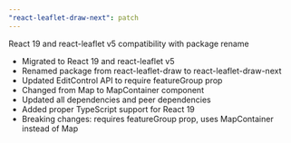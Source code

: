 ```yaml
---
"react-leaflet-draw-next": patch
---
```

React 19 and react-leaflet v5 compatibility with package rename
- Migrated to React 19 and react-leaflet v5
- Renamed package from react-leaflet-draw to react-leaflet-draw-next
- Updated EditControl API to require featureGroup prop
- Changed from Map to MapContainer component
- Updated all dependencies and peer dependencies
- Added proper TypeScript support for React 19
- Breaking changes: requires featureGroup prop, uses MapContainer instead of Map
